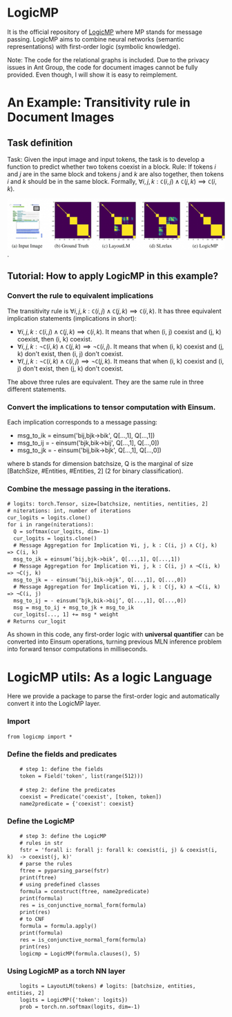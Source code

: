 # LogicMP
It is the official repository of [LogicMP](https://arxiv.org/abs/2309.15458) where MP stands for message passing. LogicMP aims to combine neural networks (semantic representations) with first-order logic (symbolic knowledge). 


Note: The code for the relational graphs is included. Due to the privacy issues in Ant Group, the code for document images cannot be fully provided. Even though, I will show it is easy to reimplement.

# An Example: Transitivity rule in Document Images

## Task definition
Task: Given the input image and input tokens, the task is to develop a function to predict whether two tokens coexist in a block. 
Rule: If tokens $i$ and $j$ are in the same block and tokens $j$ and $k$ are also together, then tokens $i$ and $k$ should be in the same block. Formally, $\forall i, j, k: \mathtt{C}(i, j) \wedge \mathtt{C}(j, k) \implies \mathtt{C}(i, k)$.

![Encoding transitivity rule in image understanding task](figures/logicmp-case.jpeg).

## Tutorial: How to apply LogicMP in this example?

### Convert the rule to equivalent implications
The transitivity rule is $\forall i, j, k: \mathtt{C}(i, j) \wedge \mathtt{C}(j, k) \implies \mathtt{C}(i, k)$. It has three equivalent implication statements (implications in short):

- $\forall i, j, k: \mathtt{C}(i, j) \wedge \mathtt{C}(j, k) \implies \mathtt{C}(i, k)$. It means that when (i, j) coexist and (j, k) coexist, then (i, k) coexist.
- $\forall i, j, k: \neg \mathtt{C}(i, k) \wedge \mathtt{C}(j, k) \implies \neg \mathtt{C}(i, j)$. It means that when (i, k) coexist and (j, k) don't exist, then (i, j) don't coexist.
- $\forall I, j, k: \neg \mathtt{C}(i, k) \wedge \mathtt{C}(i, j) \implies \neg \mathtt{C}(j, k)$. It means that when (i, k) coexist and (i, j) don't exist, then (j, k) don't coexist.

The above three rules are equivalent. They are the same rule in three different statements.

### Convert the implications to tensor computation with Einsum.

Each implication corresponds to a message passing:

- msg_to_ik =   einsum('bij,bjk->bik', Q[...,1], Q[...,1]) 
- msg_to_ij = - einsum('bjk,bik->bij', Q[...,1], Q[...,0])
- msg_to_jk = - einsum('bij,bik->bjk', Q[...,1], Q[...,0])

where b stands for dimension batchsize, Q is the marginal of size [BatchSize, #Entities, #Entities, 2] (2 for binary classification).

### Combine the message passing in the iterations.

```
# logits: torch.Tensor, size=[batchsize, nentities, nentities, 2]
# niterations: int, number of iterations
cur_logits = logits.clone()
for i in range(niterations):
  Q = softmax(cur_logits, dim=-1)
  cur_logits = logits.clone()
  # Message Aggregation for Implication ∀i, j, k : C(i, j) ∧ C(j, k) => C(i, k)
  msg_to_ik = einsum(’bij,bjk->bik’, Q[...,1], Q[...,1])
  # Message Aggregation for Implication ∀i, j, k : C(i, j) ∧ ¬C(i, k) => ¬C(j, k)
  msg_to_jk = - einsum(’bij,bik->bjk’, Q[...,1], Q[...,0])
  # Message Aggregation for Implication ∀i, j, k : C(j, k) ∧ ¬C(i, k) => ¬C(i, j)
  msg_to_ij = - einsum(’bjk,bik->bij’, Q[...,1], Q[...,0])
  msg = msg_to_ij + msg_to_jk + msg_to_ik
  cur_logits[..., 1] += msg * weight
# Returns cur_logit
```

As shown in this code, any first-order logic with **universal quantifier** can be converted into Einsum operations, turning previous MLN inference problem into forward tensor computations in milliseconds.

# LogicMP utils: As a logic Language

Here we provide a package to parse the first-order logic and automatically convert it into the LogicMP layer.

### Import
```
from logicmp import *
```

### Define the fields and predicates
```
    # step 1: define the fields
    token = Field('token', list(range(512)))    

    # step 2: define the predicates
    coexist = Predicate('coexist', [token, token])
    name2predicate = {'coexist': coexist}
```

### Define the LogicMP
```
    # step 3: define the LogicMP
    # rules in str
    fstr = 'forall i: forall j: forall k: coexist(i, j) & coexist(i, k)  -> coexist(j, k)'
    # parse the rules
    ftree = pyparsing_parse(fstr)
    print(ftree)
    # using predefined classes
    formula = construct(ftree, name2predicate)
    print(formula)
    res = is_conjunctive_normal_form(formula)
    print(res)
    # to CNF
    formula = formula.apply()
    print(formula)
    res = is_conjunctive_normal_form(formula)
    print(res)
    logicmp = LogicMP(formula.clauses(), 5)
```

### Using LogicMP as a torch NN layer
```
    logits = LayoutLM(tokens) # logits: [batchsize, entities, entities, 2]
    logits = LogicMP({'token': logits})
    prob = torch.nn.softmax(logits, dim=-1)
```
